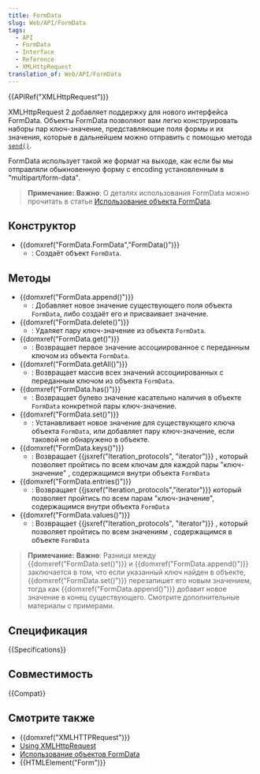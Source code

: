 ```yaml
---
title: FormData
slug: Web/API/FormData
tags:
  - API
  - FormData
  - Interface
  - Reference
  - XMLHttpRequest
translation_of: Web/API/FormData
---
```


{{APIRef("XMLHttpRequest")}}

XMLHttpRequest 2 добавляет поддержку для нового интерфейса FormData. Объекты FormData позволяют вам легко конструировать наборы пар ключ-значение, представляющие поля формы и их значения, которые в дальнейшем можно отправить с помощью метода [`send()`](</ru/docs/DOM/XMLHttpRequest#send()> "XMLHttpRequest#send()").

FormData использует такой же формат на выходе, как если бы мы отправляли обыкновенную форму с encoding установленным в "multipart/form-data".

> **Примечание:** **Важно**: О деталях использования FormData можно прочитать в статье [Использование объекта FormData](/ru/docs/DOM/XMLHttpRequest/FormData/Using_FormData_Objects).

## Конструктор

- {{domxref("FormData.FormData","FormData()")}}
  - : Создаёт объект `FormData`.

## Методы

- {{domxref("FormData.append()")}}
  - : Добавляет новое значение существующего поля объекта `FormData`, либо создаёт его и присваивает значение.
- {{domxref("FormData.delete()")}}
  - : Удаляет пару ключ-значение из объекта `FormData`.
- {{domxref("FormData.get()")}}
  - : Возвращает первое значение ассоциированное с переданным ключом из объекта `FormData`.
- {{domxref("FormData.getAll()")}}
  - : Возвращает массив всех значений ассоциированных с переданным ключом из объекта `FormData`.
- {{domxref("FormData.has()")}}
  - : Возвращает булево значение касательно наличия в объекте `FormData` конкретной пары ключ-значение.
- {{domxref("FormData.set()")}}
  - : Устанавливает новое значение для существующего ключа объекта `FormData`, или добавляет пару ключ-значение, если таковой не обнаружено в объекте.
- {{domxref("FormData.keys()")}}
  - : Возвращает {{jsxref("Iteration_protocols", "iterator")}} , который позволяет пройтись по всем ключам для каждой пары "ключ-значение" , содержащимся внутри объекта `FormData`
- {{domxref("FormData.entries()")}}
  - : Возвращает {{jsxref("Iteration_protocols","iterator")}} который позволяет пройтись по всем парам "ключ-значение", содержащимся внутри объекта `FormData`
- {{domxref("FormData.values()")}}
  - : Возвращает {{jsxref("Iteration_protocols", "iterator")}} , который позволяет пройтись по всем значениям , содержащимся в объекте `FormData`

> **Примечание:** **Важно**: Разница между {{domxref("FormData.set()")}} и {{domxref("FormData.append()")}} заключается в том, что если указанный ключ найден в объекте, {{domxref("FormData.set()")}} перезапишет его новым значением, тогда как {{domxref("FormData.append()")}} добавит новое значение в конец существующего. Смотрите дополнительные материалы с примерами.

## Спецификация

{{Specifications}}

## Совместимость

{{Compat}}

## Смотрите также

- {{domxref("XMLHTTPRequest")}}
- [Using XMLHttpRequest](/ru/docs/DOM/XMLHttpRequest/Using_XMLHttpRequest)
- [Использование объектов FormData](/ru/docs/DOM/XMLHttpRequest/FormData/Using_FormData_Objects)
- {{HTMLElement("Form")}}
